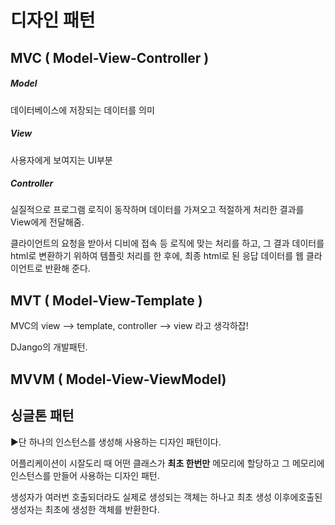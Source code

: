 # 디자인 패턴



## MVC ( Model-View-Controller )

##### Model

데이터베이스에 저장되는 데이터를 의미

##### View

사용자에게 보여지는 UI부분

##### Controller

실질적으로 프로그램 로직이 동작하며 데이터를 가져오고 적절하게 처리한 결과를 View에게 전달해줌.

클라이언트의 요청을 받아서 디비에 접속 등 로직에 맞는 처리를 하고, 그 결과 데이터를 html로 변환하기 위하여 템플릿 처리를 한 후에, 최종 html로 된 응답 데이터를 웹 클라이언트로 반환해 준다.



## MVT ( Model-View-Template )

MVC의 view --> template, controller --> view 라고 생각하잡!

DJango의 개발패턴.



## MVVM ( Model-View-ViewModel)

## 싱글톤 패턴

:arrow_forward:단 하나의 인스턴스를 생성해 사용하는 디자인 패턴이다.

어플리케이션이 시잘도리 때 어떤 클래스가 **최초 한번만** 메모리에 할당하고 그 메모리에 인스턴스를 만들어 사용하는 디자인 패턴.

생성자가 여러번 호출되더라도 실제로 생성되는 객체는 하나고 최초 생성 이후에호출된 생성자는 최초에 생성한 객체를 반환한다.



